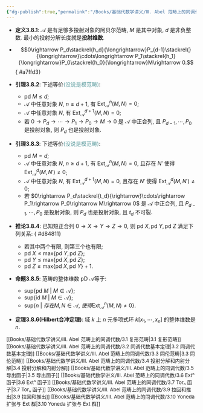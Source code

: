```yaml
---
{"dg-publish":true,"permalink":"/Books/基础代数学讲义/Ⅲ. Abel 范畴上的同调代数/3.8 同调维数/","dgPassFrontmatter":true,"created":"2024-08-05T18:51:11.670+08:00","updated":"2024-08-08T21:40:55.218+08:00"}
---
```


+ **定义3.8.1**: $\mathcal{A}$ 是有足够多投射对象的阿贝尔范畴, $M$ 是其中对象, $d$ 是非负整数. 最小的投射分解长度就是**投射维数**.
+ $$0\rightarrow P_d\stackrel{h_d}{\longrightarrow}P_{d-1}\stackrel{}{\longrightarrow}\cdots\longrightarrow P_1\stackrel{h_1}{\longrightarrow}P_0\stackrel{h_0}{\longrightarrow}M\rightarrow 0.$$
{ #a7ffd3}

+ **引理3.8.2**: 下述等价<font color=CadetBlue>(没说是模范畴)</font>:
	+  $\mathrm{pd\ }M\leqslant d$;
	+  $\mathcal{A}$ 中任意对象 $N$,  $n\geqslant d+1$, 有 $\mathrm{Ext}^{n}_{\mathcal{A}}(M,N)=0$;
	+  $\mathcal{A}$ 中任意对象 $N$, 有 $\mathrm{Ext}^{d+1}_{\mathcal{A}}(M,N)=0$;
	+  若 $0\rightarrow P_d\rightarrow \cdots\rightarrow P_1\rightarrow P_0\rightarrow M\rightarrow 0$ 是 $\mathcal{A}$ 中正合列, 且 $P_{d-1},\cdots,P_0$ 是投射对象, 则 $P_d$ 也是投射对象.
+ **引理3.8.3**: 下述等价<font color=CadetBlue>(没说是模范畴)</font>:
	+  $\mathrm{pd\ }M=d$;
	+  $\mathcal{A}$ 中任意对象 $N$,  $n\geqslant d+1$, 有 $\mathrm{Ext}^{n}_{\mathcal{A}}(M,N)=0$, 且存在 $N'$ 使得 $\mathrm{Ext}^{d}_{\mathcal{A}}(M,N')\neq 0$;
	+  $\mathcal{A}$ 中任意对象 $N$, 有 $\mathrm{Ext}^{d+1}_{\mathcal{A}}(M,N)=0$, 且存在 $N'$ 使得 $\mathrm{Ext}^{d}_{\mathcal{A}}(M,N')\neq 0$;
	+  若 $0\rightarrow P_d\stackrel{t_d}{\rightarrow}\cdots\rightarrow P_1\rightarrow P_0\rightarrow M\rightarrow 0$ 是 $\mathcal{A}$ 中正合列, 且 $P_{d-1},\cdots,P_0$ 是投射对象, 则 $P_d$ 也是投射对象, 且 $t_d$ 不可裂.
+ **推论3.8.4**: 已知短正合列 $0\rightarrow X\rightarrow Y\rightarrow Z\rightarrow 0$, 则 $\mathrm{pd\ }X,\mathrm{pd\ }Y,\mathrm{pd\ }Z$ 满足下列关系:
{ #d84811}

	+ 若其中两个有限, 则第三个也有限;
	+ $\mathrm{pd\ }X\leqslant \mathrm{max}\{ \mathrm{pd\ }Y,\mathrm{pd\ }Z \}$;
	+ $\mathrm{pd\ }Y\leqslant \mathrm{max}\{ \mathrm{pd\ }X,\mathrm{pd\ }Z \}$;
	+ $\mathrm{pd\ }Z\leqslant \mathrm{max}\{ \mathrm{pd\ }X,\mathrm{pd\ }Y \}+1$.
+ **命题3.8.5**: 范畴的整体维数 $\mathrm{pD\ }\mathcal{A}$等于:
	+ $\mathrm{sup}\{ \mathrm{pd\ }M\ |\ M \in \mathcal{A} \}$;
	+ $\mathrm{sup}\{ \mathrm{id\ }M\ |\ M \in \mathcal{A} \}$;
	+ $\mathrm{sup}\{ n\ |\ 存在M,N\in \mathcal{A},\ 使得\mathrm{Ext}^{n}_{\mathcal{A}}(M,N)\neq 0 \}$.
+ **定理3.8.6(Hilbert合冲定理)**: 域 $k$ 上 $n$ 元多项式环 $k[x_1,\cdots,x_n]$ 的整体维数是 $n$.



<font size="2">[[Books/基础代数学讲义/Ⅲ. Abel 范畴上的同调代数/3.1 复形范畴\|3.1 复形范畴]]</font>
<font size="2">[[Books/基础代数学讲义/Ⅲ. Abel 范畴上的同调代数/3.2 同调代数基本定理\|3.2 同调代数基本定理]]</font>
<font size="2">[[Books/基础代数学讲义/Ⅲ. Abel 范畴上的同调代数/3.3 同伦范畴\|3.3 同伦范畴]]</font>
<font size="2">[[Books/基础代数学讲义/Ⅲ. Abel 范畴上的同调代数/3.4 投射分解和内射分解\|3.4 投射分解和内射分解]]</font>
<font size="2">[[Books/基础代数学讲义/Ⅲ. Abel 范畴上的同调代数/3.5 导出函子\|3.5 导出函子]]</font>
<font size="2">[[Books/基础代数学讲义/Ⅲ. Abel 范畴上的同调代数/3.6 Extⁿ 函子\|3.6 Extⁿ 函子]]</font>
<font size="2">[[Books/基础代数学讲义/Ⅲ. Abel 范畴上的同调代数/3.7 Torₙ 函子\|3.7 Torₙ 函子]]</font>
<font size="2">[[Books/基础代数学讲义/Ⅲ. Abel 范畴上的同调代数/3.9 拉回和推出\|3.9 拉回和推出]]</font>
<font size="2">[[Books/基础代数学讲义/Ⅲ. Abel 范畴上的同调代数/3.10 Yoneda 扩张与 Ext 群\|3.10 Yoneda 扩张与 Ext 群]]</font>